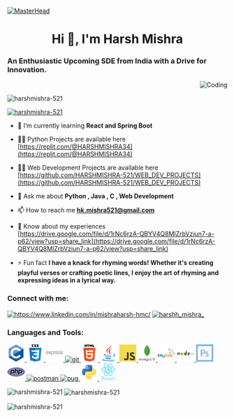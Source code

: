 [![MasterHead](https://cdn.weasyl.com/~fluffkevlar/submissions/30165/efb64790c6059bf9f32f9922bdfd36fad18bdd135aff5f67e99a7f0f29749042/fluffkevlar-starfield-gif.gif)](https://www.linkedin.com/in/mishraharsh-hmc/)
<h1 align="center">Hi 👋, I'm Harsh Mishra</h1>
<h3 align="centre">An Enthusiastic Upcoming SDE from India with a Drive for Innovation.</h3>

<p align="right">
  <img src="https://cdn.dribbble.com/users/1292677/screenshots/6139167/avento.gif" alt="Coding" width="1000">
</p>

<p align="left">
  <img src="https://komarev.com/ghpvc/?username=harshmishra-521&label=Profile%20views&color=0e75b6&style=flat" alt="harshmishra-521" />
</p>

<p align="left">
  <a href="https://github.com/ryo-ma/github-profile-trophy">
    <img src="https://github-profile-trophy.vercel.app/?username=harshmishra-521" alt="harshmishra-521" />
  </a>
</p>

- 🌱 I’m currently learning **React and Spring Boot**

- 👨‍💻 Python Projects are available here [https://replit.com/@HARSHMISHRA34](https://replit.com/@HARSHMISHRA34)

- 👨‍💻 Web Development Projects are available here [https://github.com/HARSHMISHRA-521/WEB_DEV_PROJECTS](https://github.com/HARSHMISHRA-521/WEB_DEV_PROJECTS)

- 💬 Ask me about **Python , Java , C , Web Development**

- 📫 How to reach me **hk.mishra521@gmail.com**

- 📄 Know about my experiences [https://drive.google.com/file/d/1rNc6rzA-QBYV4Q8MlZrbVziun7-a-p62/view?usp=share_link](https://drive.google.com/file/d/1rNc6rzA-QBYV4Q8MlZrbVziun7-a-p62/view?usp=share_link)

- ⚡ Fun fact **I have a knack for rhyming words! Whether it's creating playful verses or crafting poetic lines, I enjoy the art of rhyming and expressing ideas in a lyrical way.**

<h3 align="left">Connect with me:</h3>
<p align="left">
<a href="https://linkedin.com/in/https://www.linkedin.com/in/mishraharsh-hmc/" target="blank"><img align="center" src="https://raw.githubusercontent.com/rahuldkjain/github-profile-readme-generator/master/src/images/icons/Social/linked-in-alt.svg" alt="https://www.linkedin.com/in/mishraharsh-hmc/" height="30" width="40" /></a>
<a href="https://instagram.com/harshh_mishra_" target="blank"><img align="center" src="https://raw.githubusercontent.com/rahuldkjain/github-profile-readme-generator/master/src/images/icons/Social/instagram.svg" alt="harshh_mishra_" height="30" width="40" /></a>
</p>

<h3 align="left">Languages and Tools:</h3>
<p align="left"> <a href="https://www.cprogramming.com/" target="_blank" rel="noreferrer"> <img src="https://raw.githubusercontent.com/devicons/devicon/master/icons/c/c-original.svg" alt="c" width="40" height="40"/> </a> <a href="https://www.w3schools.com/css/" target="_blank" rel="noreferrer"> <img src="https://raw.githubusercontent.com/devicons/devicon/master/icons/css3/css3-original-wordmark.svg" alt="css3" width="40" height="40"/> </a> <a href="https://expressjs.com" target="_blank" rel="noreferrer"> <img src="https://raw.githubusercontent.com/devicons/devicon/master/icons/express/express-original-wordmark.svg" alt="express" width="40" height="40"/> </a> <a href="https://git-scm.com/" target="_blank" rel="noreferrer"> <img src="https://www.vectorlogo.zone/logos/git-scm/git-scm-icon.svg" alt="git" width="40" height="40"/> </a> <a href="https://www.w3.org/html/" target="_blank" rel="noreferrer"> <img src="https://raw.githubusercontent.com/devicons/devicon/master/icons/html5/html5-original-wordmark.svg" alt="html5" width="40" height="40"/> </a> <a href="https://www.java.com" target="_blank" rel="noreferrer"> <img src="https://raw.githubusercontent.com/devicons/devicon/master/icons/java/java-original.svg" alt="java" width="40" height="40"/> </a> <a href="https://developer.mozilla.org/en-US/docs/Web/JavaScript" target="_blank" rel="noreferrer"> <img src="https://raw.githubusercontent.com/devicons/devicon/master/icons/javascript/javascript-original.svg" alt="javascript" width="40" height="40"/> </a> <a href="https://www.mongodb.com/" target="_blank" rel="noreferrer"> <img src="https://raw.githubusercontent.com/devicons/devicon/master/icons/mongodb/mongodb-original-wordmark.svg" alt="mongodb" width="40" height="40"/> </a> <a href="https://www.mysql.com/" target="_blank" rel="noreferrer"> <img src="https://raw.githubusercontent.com/devicons/devicon/master/icons/mysql/mysql-original-wordmark.svg" alt="mysql" width="40" height="40"/> </a> <a href="https://nodejs.org" target="_blank" rel="noreferrer"> <img src="https://raw.githubusercontent.com/devicons/devicon/master/icons/nodejs/nodejs-original-wordmark.svg" alt="nodejs" width="40" height="40"/> </a> <a href="https://www.photoshop.com/en" target="_blank" rel="noreferrer"> <img src="https://raw.githubusercontent.com/devicons/devicon/master/icons/photoshop/photoshop-line.svg" alt="photoshop" width="40" height="40"/> </a> <a href="https://www.php.net" target="_blank" rel="noreferrer"> <img src="https://raw.githubusercontent.com/devicons/devicon/master/icons/php/php-original.svg" alt="php" width="40" height="40"/> </a> <a href="https://postman.com" target="_blank" rel="noreferrer"> <img src="https://www.vectorlogo.zone/logos/getpostman/getpostman-icon.svg" alt="postman" width="40" height="40"/> </a> <a href="https://pugjs.org" target="_blank" rel="noreferrer"> <img src="https://cdn.worldvectorlogo.com/logos/pug.svg" alt="pug" width="40" height="40"/> </a> <a href="https://www.python.org" target="_blank" rel="noreferrer"> <img src="https://raw.githubusercontent.com/devicons/devicon/master/icons/python/python-original.svg" alt="python" width="40" height="40"/> </a> <a href="https://reactjs.org/" target="_blank" rel="noreferrer"> <img src="https://raw.githubusercontent.com/devicons/devicon/master/icons/react/react-original-wordmark.svg" alt="react" width="40" height="40"/> </a> </p>

<p><img align="left" src="https://github-readme-stats.vercel.app/api/top-langs?username=harshmishra-521&show_icons=true&locale=en&layout=compact" alt="harshmishra-521" /></p>

<p>&nbsp;<img align="center" src="https://github-readme-stats.vercel.app/api?username=harshmishra-521&show_icons=true&locale=en" alt="harshmishra-521" /></p>

<p><img align="center" src="https://github-readme-streak-stats.herokuapp.com/?user=harshmishra-521&" alt="harshmishra-521" /></p>
